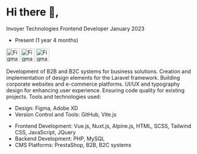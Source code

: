 # Hi there 👋, 
Invoyer Technologies
Frontend Developer
January 2023
- Present (1 year 4 months)

<p><img width="36" alt="Figma" src="https://github.com/user-attachments/assets/fefbf984-8c3b-4482-924a-f48917deeaed">
<img width="36" alt="Figma" src="https://github.com/user-attachments/assets/fefbf984-8c3b-4482-924a-f48917deeaed">
<img width="36" alt="Figma" src="https://github.com/user-attachments/assets/fefbf984-8c3b-4482-924a-f48917deeaed"></p>

Development of B2B and B2C systems for business solutions.
Creation and implementation of design elements for the Laravel framework.
Building corporate websites and e-commerce platforms.
UI/UX and typography design for enhancing user experience.
Ensuring code quality for existing projects.
Tools and technologies used:

* Design: Figma, Adobe XD
* Version Control and Tools: GitHub, Vite.js
- Frontend Development: Vue.js, Nuxt.js, Alpine.js, HTML, SCSS, Tailwind CSS, JavaScript, JQuery
- Backend Development: PHP, MySQL
- CMS Platforms: PrestaShop, B2B, B2C systems

